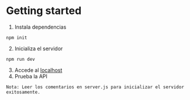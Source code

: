 # Getting started 
1. Instala dependencias
```npm
npm init
```

2. Inicializa el servidor
```npm
npm run dev
```

3. Accede al [localhost](http://localhost:4000)
4. Prueba la API

```
Nota: Leer los comentarios en server.js para inicializar el servidor exitosamente.
```
